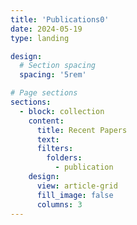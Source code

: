 ```yaml
---
title: 'Publications0'
date: 2024-05-19
type: landing

design:
  # Section spacing
  spacing: '5rem'

# Page sections
sections:
  - block: collection
    content:
      title: Recent Papers
      text:
      filters:
        folders:
          - publication
    design:
      view: article-grid
      fill_image: false
      columns: 3
---
```

